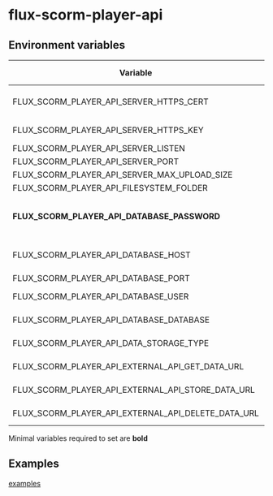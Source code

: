 # flux-scorm-player-api

## Environment variables

| Variable | Description | Default value |
| -------- | ----------- | ------------- |
| FLUX_SCORM_PLAYER_API_SERVER_HTTPS_CERT | Path to HTTPS certificate file<br>Set this will enable listen on HTTPS<br>Should be on a volume | - |
| FLUX_SCORM_PLAYER_API_SERVER_HTTPS_KEY | Path to HTTPS key file<br>Should be on a volume | - |
| FLUX_SCORM_PLAYER_API_SERVER_LISTEN | Listen IP | 0.0.0.0 |
| FLUX_SCORM_PLAYER_API_SERVER_PORT | Listen port | 9501 |
| FLUX_SCORM_PLAYER_API_SERVER_MAX_UPLOAD_SIZE | Maximal file upload size | 104857600 |
| FLUX_SCORM_PLAYER_API_FILESYSTEM_FOLDER | Scorm directory | /scorm |
| **FLUX_SCORM_PLAYER_API_DATABASE_PASSWORD** | MongoDB password<br>Use *FLUX_SCORM_PLAYER_API_DATABASE_PASSWORD_FILE* for docker secrets | - |
| FLUX_SCORM_PLAYER_API_DATABASE_HOST | MongoDB host | scorm-player-database |
| FLUX_SCORM_PLAYER_API_DATABASE_PORT | MongoDB port | 27017 |
| FLUX_SCORM_PLAYER_API_DATABASE_USER | MongoDB user name | scorm-player |
| FLUX_SCORM_PLAYER_API_DATABASE_DATABASE | MongoDB database name | scorm-player |
| FLUX_SCORM_PLAYER_API_DATA_STORAGE_TYPE | Data storage type<br>database or external_api | database |
| FLUX_SCORM_PLAYER_API_EXTERNAL_API_GET_DATA_URL | External api data storage get url<br>You can use {scorm_id} and {user_id} placeholders | - |
| FLUX_SCORM_PLAYER_API_EXTERNAL_API_STORE_DATA_URL | External api data storage store url<br>You can use {scorm_id} and {user_id} placeholders | - |
| FLUX_SCORM_PLAYER_API_EXTERNAL_API_DELETE_DATA_URL | External api data storage delete url<br>You can use {scorm_id} placeholder | - |

Minimal variables required to set are **bold**

## Examples

[examples](examples)
